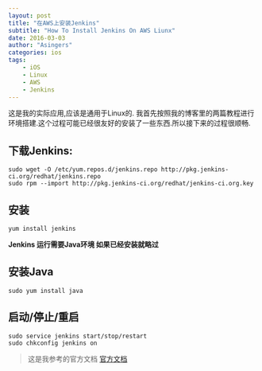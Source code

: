 ```yaml
---
layout: post
title: "在AWS上安装Jenkins"
subtitle: "How To Install Jenkins On AWS Liunx"
date: 2016-03-03
author: "Asingers"
categories: ios
tags:
    - iOS
    - Linux
    - AWS
    - Jenkins
---
```


这是我的实际应用,应该是通用于Linux的.
我首先按照我的博客里的两篇教程进行环境搭建.这个过程可能已经很友好的安装了一些东西.所以接下来的过程很顺畅.

## 下载Jenkins:

	sudo wget -O /etc/yum.repos.d/jenkins.repo http://pkg.jenkins-ci.org/redhat/jenkins.repo
	sudo rpm --import http://pkg.jenkins-ci.org/redhat/jenkins-ci.org.key
	
## 安装

	yum install jenkins
	
**Jenkins 运行需要Java环境 如果已经安装就略过**

## 安装Java

	sudo yum install java  

## 启动/停止/重启

	sudo service jenkins start/stop/restart
	sudo chkconfig jenkins on

> 这是我参考的官方文档 [官方文档](https://wiki.jenkins-ci.org/display/JENKINS/Installing+Jenkins+on+Red+Hat+distributions)  



	


 